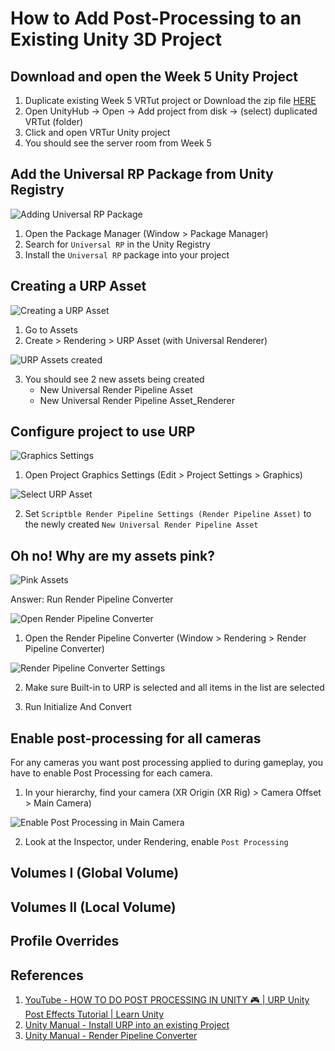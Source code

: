 # How to Add Post-Processing to an Existing Unity 3D Project

## Download and open the Week 5 Unity Project

1. Duplicate existing Week 5 VRTut project or Download the zip file [HERE](https://drive.google.com/file/d/1iMGUauE0O7175kPf6t7hNDXoElbM_YP8/view?usp=sharing)
2. Open UnityHub → Open → Add project from disk → (select) duplicated VRTut (folder)
3. Click and open VRTur Unity project
4. You should see the server room from Week 5

## Add the Universal RP Package from Unity Registry

![Adding Universal RP Package](Demo/Universal_RP_Package.png)

1. Open the Package Manager (Window > Package Manager)
2. Search for `Universal RP` in the Unity Registry
3. Install the `Universal RP` package into your project

## Creating a URP Asset

![Creating a URP Asset](Demo/Create_URP_Asset.png)

1. Go to Assets
2. Create > Rendering > URP Asset (with Universal Renderer)

![URP Assets created](Demo/Pipeline_Asset_Created.png)

3. You should see 2 new assets being created
    - New Universal Render Pipeline Asset
    - New Universal Render Pipeline Asset_Renderer

## Configure project to use URP

![Graphics Settings](Demo/Graphics_Settings.png)

1. Open Project Graphics Settings (Edit > Project Settings > Graphics)

![Select URP Asset](Demo/Select_URP_Asset.png)

2. Set `Scriptble Render Pipeline Settings (Render Pipeline Asset)` to the newly created `New Universal Render Pipeline Asset`

## Oh no! Why are my assets pink?

![Pink Assets](Demo/Scene_Pink.png)

Answer: Run Render Pipeline Converter

![Open Render Pipeline Converter](Demo/Open_Render_Pipeline_Converter.png)

1. Open the Render Pipeline Converter (Window > Rendering > Render Pipeline Converter)

![Render Pipeline Converter Settings](Demo/Render_Pipeline_Converter_Settings.png)

2. Make sure Built-in to URP is selected and all items in the list are selected

3. Run Initialize And Convert

## Enable post-processing for all cameras
For any cameras you want post processing applied to during gameplay, you have to enable Post Processing for each camera.

1. In your hierarchy, find your camera (XR Origin (XR Rig) > Camera Offset > Main Camera)

![Enable Post Processing in Main Camera](Demo/Camera_Settings.png)

2. Look at the Inspector, under Rendering, enable `Post Processing`

## Volumes I (Global Volume)

## Volumes II (Local Volume)

## Profile Overrides

## References

1. [YouTube - HOW TO DO POST PROCESSING IN UNITY 🎮 | URP Unity Post Effects Tutorial | Learn Unity](https://youtu.be/yugZTujILB0?si=CIsiNG2pa1Al6TDV)
2. [Unity Manual - Install URP into an existing Project](https://docs.unity3d.com/Packages/com.unity.render-pipelines.universal@14.0/manual/InstallURPIntoAProject.html)
3. [Unity Manual - Render Pipeline Converter](https://docs.unity3d.com/Packages/com.unity.render-pipelines.universal@14.0/manual/features/rp-converter.html)
